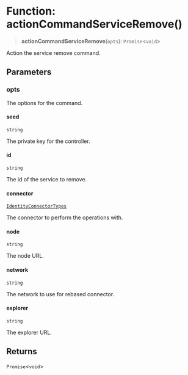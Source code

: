 # Function: actionCommandServiceRemove()

> **actionCommandServiceRemove**(`opts`): `Promise`\<`void`\>

Action the service remove command.

## Parameters

### opts

The options for the command.

#### seed

`string`

The private key for the controller.

#### id

`string`

The id of the service to remove.

#### connector

[`IdentityConnectorTypes`](../type-aliases/IdentityConnectorTypes.md)

The connector to perform the operations with.

#### node

`string`

The node URL.

#### network

`string`

The network to use for rebased connector.

#### explorer

`string`

The explorer URL.

## Returns

`Promise`\<`void`\>
